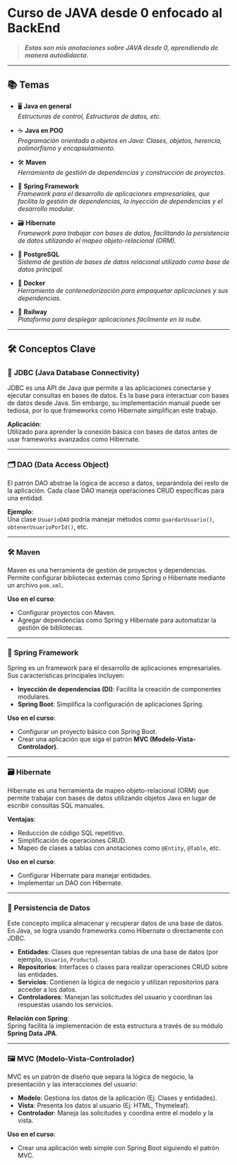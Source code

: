 # Curso de JAVA desde 0 enfocado al BackEnd

> ***Estas son mis anotaciones sobre JAVA desde 0, aprendiendo de manera autodidacta.***

---

## 📚 **Temas**

- 🖥️ **Java en general**  
  _Estructuras de control, Estructuras de datos, etc._

- ☕ **Java en POO**  
  _Programación orientada a objetos en Java: Clases, objetos, herencia, polimorfismo y encapsulamiento._

- 🛠️ **Maven**  
  _Herramienta de gestión de dependencias y construcción de proyectos._

- 🌱 **Spring Framework**  
  _Framework para el desarrollo de aplicaciones empresariales, que facilita la gestión de dependencias, la inyección de dependencias y el desarrollo modular._

- 🗃️ **Hibernate**  
  _Framework para trabajar con bases de datos, facilitando la persistencia de datos utilizando el mapeo objeto-relacional (ORM)._

- 🐘 **PostgreSQL**  
  _Sistema de gestión de bases de datos relacional utilizado como base de datos principal._

- 🐋 **Docker**  
  _Herramienta de contenedorización para empaquetar aplicaciones y sus dependencias._

- 🚀 **Railway**  
  _Plataforma para desplegar aplicaciones fácilmente en la nube._

---

## 🛠️ **Conceptos Clave**

### 🔗 **JDBC (Java Database Connectivity)**  
JDBC es una API de Java que permite a las aplicaciones conectarse y ejecutar consultas en bases de datos. Es la base para interactuar con bases de datos desde Java. Sin embargo, su implementación manual puede ser tediosa, por lo que frameworks como Hibernate simplifican este trabajo.

**Aplicación**:  
    Utilizado para aprender la conexión básica con bases de datos antes de usar frameworks avanzados como Hibernate.

---

### 🗂️ **DAO (Data Access Object)**  
El patrón DAO abstrae la lógica de acceso a datos, separándola del resto de la aplicación. Cada clase DAO maneja operaciones CRUD específicas para una entidad.

**Ejemplo**:  
    Una clase `UsuarioDAO` podría manejar métodos como `guardarUsuario()`, `obtenerUsuarioPorId()`, etc.

---

### 🛠️ **Maven**  
Maven es una herramienta de gestión de proyectos y dependencias. Permite configurar bibliotecas externas como Spring o Hibernate mediante un archivo `pom.xml`.

**Uso en el curso**:  
- Configurar proyectos con Maven.  
- Agregar dependencias como Spring y Hibernate para automatizar la gestión de bibliotecas.

---

### 🌱 **Spring Framework**  
Spring es un framework para el desarrollo de aplicaciones empresariales. Sus características principales incluyen:  
- **Inyección de dependencias (DI)**: Facilita la creación de componentes modulares.  
- **Spring Boot**: Simplifica la configuración de aplicaciones Spring.  

**Uso en el curso**:  
- Configurar un proyecto básico con Spring Boot.  
- Crear una aplicación que siga el patrón **MVC (Modelo-Vista-Controlador)**.

---

### 🗃️ **Hibernate**  
Hibernate es una herramienta de mapeo objeto-relacional (ORM) que permite trabajar con bases de datos utilizando objetos Java en lugar de escribir consultas SQL manuales.

**Ventajas**:  
- Reducción de código SQL repetitivo.  
- Simplificación de operaciones CRUD.  
- Mapeo de clases a tablas con anotaciones como `@Entity`, `@Table`, etc.

**Uso en el curso**:  
- Configurar Hibernate para manejar entidades.  
- Implementar un DAO con Hibernate.

---

### 💾 **Persistencia de Datos**  
Este concepto implica almacenar y recuperar datos de una base de datos. En Java, se logra usando frameworks como Hibernate o directamente con JDBC.

- **Entidades**: Clases que representan tablas de una base de datos (por ejemplo, `Usuario`, `Producto`).  
- **Repositorios**: Interfaces o clases para realizar operaciones CRUD sobre las entidades.  
- **Servicios**: Contienen la lógica de negocio y utilizan repositorios para acceder a los datos.  
- **Controladores**: Manejan las solicitudes del usuario y coordinan las respuestas usando los servicios.

**Relación con Spring**:  
    Spring facilita la implementación de esta estructura a través de su módulo **Spring Data JPA**.

---

### 🖼️ **MVC (Modelo-Vista-Controlador)**  
MVC es un patrón de diseño que separa la lógica de negocio, la presentación y las interacciones del usuario:  
- **Modelo**: Gestiona los datos de la aplicación (Ej: Clases y entidades).  
- **Vista**: Presenta los datos al usuario (Ej: HTML, Thymeleaf).  
- **Controlador**: Maneja las solicitudes y coordina entre el modelo y la vista.

**Uso en el curso**:  
- Crear una aplicación web simple con Spring Boot siguiendo el patrón MVC.

